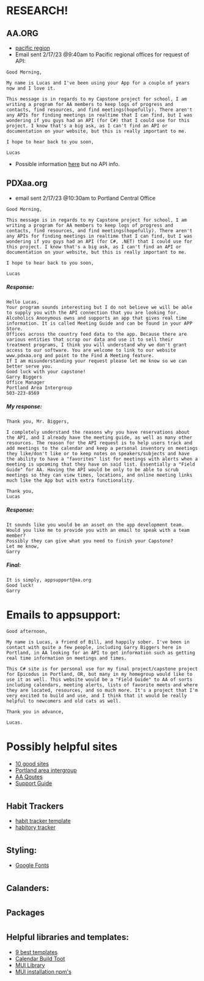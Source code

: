 # RESEARCH!

## AA.ORG
* [pacific region](https://www.aa.org/contact-pacific-region)
* Email sent 2/17/23 @9:40am to Pacific regional offices for request of API:
```
Good Morning,

My name is Lucas and I've been using your App for a couple of years now and I love it.

This message is in regards to my Capstone project for school, I am writing a program for AA members to keep logs of progress and contacts, find resources, and find meetings(hopefully). There aren't any APIs for finding meetings in realtime that I can find, but I was wondering if you guys had an API (for C#) that I could use for this project. I know that's a big ask, as I can't find an API or documentation on your website, but this is really important to me. 

I hope to hear back to you soon,

Lucas
```

* Possible information  [here](https://meetingguide.helpdocs.io/article/kngu6gpxfw-json-feeds) but no API info.

## PDXaa.org
* email sent 2/17/23 @10:30am to Portland Central Office
```
Good Morning,

This message is in regards to my Capstone project for school, I am writing a program for AA members to keep logs of progress and contacts, find resources, and find meetings(hopefully). There aren't any APIs for finding meetings in realtime that I can find, but I was wondering if you guys had an API (for C#, .NET) that I could use for this project. I know that's a big ask, as I can't find an API or documentation on your website, but this is really important to me. 

I hope to hear back to you soon,

Lucas
```
##### Response:
```
Hello Lucas,
Your program sounds interesting but I do not believe we will be able to supply you with the API connection that you are looking for.
Alcoholics Anonymous owns and supports an app that gives real time information. It is called Meeting Guide and can be found in your APP Store.
Offices across the country feed data to the app. Because there are various entities that scrap our data and use it to sell their treatment programs, I think you will understand why we don't grant access to our software. You are welcome to link to our website www.pdxaa.org and point to the Find A Meeting feature.
If I am misunderstanding your request please let me know so we can better serve you.
Good luck with your capstone!
Garry Biggers
Office Manager
Portland Area Intergroup
503-223-8569
```
##### My response:
```
Thank you, Mr. Biggers,

I completely understand the reasons why you have reservations about the API, and I already have the meeting guide, as well as many other resources. The reason for the API request is to help users track and add meetings to the calendar and keep a personal inventory on meetings they like/don't like or to keep notes on speakers/subjects and have the ability to have a "favorites" list for meetings with alerts when a meeting is upcoming that they have on said list. Essentially a "Field Guide" for AA. Having the API would be only to be able to scrub meetings so they can view times, locations, and online meeting links much like the App but with extra functionality. 

Thank you, 
Lucas 
```
##### Response:
```
It sounds like you would be an asset on the app development team.
Would you like me to provide you with an email to speak with a team member?
Possibly they can give what you need to finish your Capstone?
Let me know,
Garry
```
##### Final:

```
It is simply, appsupport@aa.org
Good luck!
Garry
```

# Emails to appsupport:
```
Good afternoon,

My name is Lucas, a friend of Bill, and happily sober. I've been in contact with quite a few people, including Garry Biggers here in Portland, in AA looking for an API to get information such as getting real time information on meetings and times.

This C# site is for personal use for my final project/capstone project for Epicodus in Portland, OR, but many in my homegroup would like to use it as well. This website would be a "Field Guide" to AA of sorts including calendars, meeting alerts, lists of favorite meets and where they are located, resources, and so much more. It's a project that I'm very excited to build and use, and I think that it would be really helpful to newcomers and old cats as well. 

Thank you in advance,

Lucas.
```



#

# Possibly helpful sites

* [10 good sites](https://aaagnostica.org/2013/02/24/my-10-favourite-recovery-websites/)
* [Portland area intergroup](https://www.pdxaa.org/portland-area-intergroup/#resources)
* [AA Qoutes](https://www.goodreads.com/work/quotes/152899-alcoholics-anonymous)
* [Support Guide](https://www.alcoholrehabguide.org/support/)

#
## Habit Trackers

* [habit tracker template](https://thomasjfrank.com/templates/habit-tracker-notion-template/)
* [habitory tracker](https://habitory.com/)

#
## Styling:
* [Google Fonts](https://fonts.google.com/specimen/EB+Garamond#styles)

#

## Calanders:


#

## Packages



#
## Helpful libraries and templates:

* [9 best templates](https://adminlte.io/blog/free-react-templates/)
* [Calendar Build Toot](https://medium.com/@sanderdebr/building-a-workout-tracker-with-react-and-firebase-part-1-e1b13c073135)
* [MUI Library](https://mui.com/core/)
* [MUI installation npm's](https://www.npmjs.com/package/@mui/icons-material)

